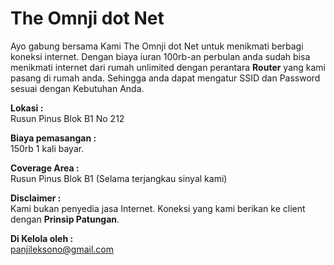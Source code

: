 # The Omnji dot Net
Ayo gabung bersama Kami The Omnji dot Net untuk menikmati berbagi koneksi internet.
Dengan biaya iuran 100rb-an perbulan anda sudah bisa menikmati internet dari rumah unlimited dengan perantara <b>Router</b> yang kami pasang di rumah anda. Sehingga anda dapat mengatur SSID dan Password sesuai dengan Kebutuhan Anda.

<b>Lokasi :</b><br />
Rusun Pinus Blok B1 No 212

<b>Biaya pemasangan :</b><br />
150rb 1 kali bayar.

<b>Coverage Area :</b><br />
Rusun Pinus Blok B1 (Selama terjangkau sinyal kami)

<b>Disclaimer :</b><br />
Kami bukan penyedia jasa Internet. 
Koneksi yang kami berikan ke client dengan <b>Prinsip Patungan</b>.

<b>Di Kelola oleh :</b><br />
panjileksono@gmail.com



